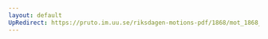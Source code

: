 ```yaml
---
layout: default
UpRedirect: https://pruto.im.uu.se/riksdagen-motions-pdf/1868/mot_1868__ak__88.pdf
---
```

